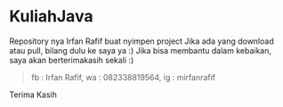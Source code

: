 # KuliahJava

Repository nya Irfan Rafif buat nyimpen project
Jika ada yang download atau pull, bilang dulu ke saya ya :)
Jika bisa membantu dalam kebaikan, saya akan berterimakasih sekali :)

> fb : Irfan Rafif, 
> wa : 082338819564, 
> ig : mirfanrafif

Terima Kasih
